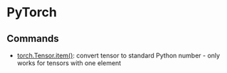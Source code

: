 # PyTorch

## Commands

- [torch.Tensor.item()](https://pytorch.org/docs/stable/generated/torch.Tensor.item.html): convert tensor to standard Python number - only works for tensors with one element
